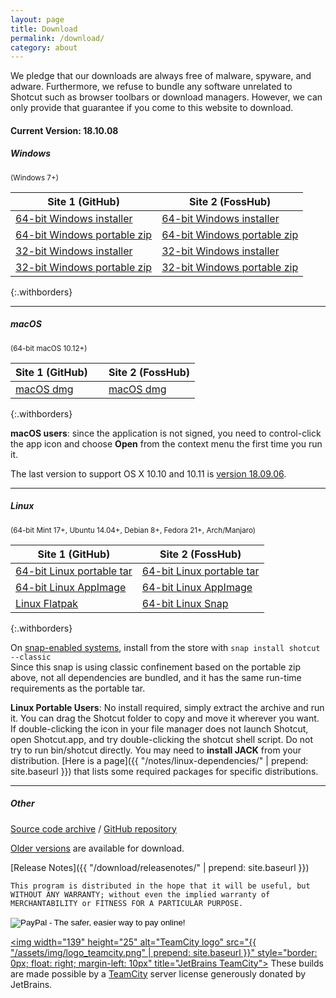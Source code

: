 ```yaml
---
layout: page
title: Download
permalink: /download/
category: about
---
```


We pledge that our downloads are always free of
malware, spyware, and adware. Furthermore, we refuse to bundle any software
unrelated to Shotcut such as browser toolbars or download managers.
However, we can only provide that guarantee if you come to this website
to download.

<!-- Shotcut Responsive -->
<ins class="adsbygoogle"
    style="display:block"
    data-ad-client="ca-pub-1305424236533187"
    data-ad-slot="3403753557"
    data-ad-format="auto"></ins>
<script>
(adsbygoogle = window.adsbygoogle || []).push({});
</script>

#### Current Version: 18.10.08

##### Windows
<small>(Windows 7+)</small>

| Site 1 (GitHub)     | Site 2 (FossHub)
|-----------------------|-------------------
| [64-bit Windows installer](https://github.com/mltframework/shotcut/releases/download/v18.10.08/shotcut-win64-181008.exe) | [64-bit Windows installer](https://www.fosshub.com/Shotcut.html?dwl=shotcut-win64-181008.exe)
| [64-bit Windows portable zip](https://github.com/mltframework/shotcut/releases/download/v18.10.08/shotcut-win64-181008.zip) | [64-bit Windows portable zip](https://www.fosshub.com/Shotcut.html?dwl=shotcut-win64-181008.zip)
| [32-bit Windows installer](https://github.com/mltframework/shotcut/releases/download/v18.10.08/shotcut-win32-181008.exe) | [32-bit Windows installer](https://www.fosshub.com/Shotcut.html?dwl=shotcut-win32-181008.exe)
| [32-bit Windows portable zip ](https://github.com/mltframework/shotcut/releases/download/v18.10.08/shotcut-win32-181008.zip) | [32-bit Windows portable zip](https://www.fosshub.com/Shotcut.html?dwl=shotcut-win32-181008.zip)
{:.withborders}

---

##### macOS
<small>(64-bit macOS 10.12+)</small>

| Site 1 (GitHub) &nbsp; &nbsp; | Site 2 (FossHub)
|-----------------------|-----------------------------
| [macOS dmg](https://github.com/mltframework/shotcut/releases/download/v18.10.08/shotcut-macos-x86_64-181008.dmg) | [macOS dmg](https://www.fosshub.com/Shotcut.html?dwl=shotcut-macos-x86_64-181008.dmg)
{:.withborders}

**macOS users**: since the application is not signed, you need to
control-click the app icon and choose **Open** from the context menu the
first time you run it.

The last version to support OS X 10.10 and 10.11 is [version 18.09.06](https://github.com/mltframework/shotcut/releases/download/v18.09.16/shotcut-macos-x86_64-180916.dmg).

---

##### Linux
<small>(64-bit Mint 17+, Ubuntu 14.04+, Debian 8+, Fedora 21+, Arch/Manjaro)</small>

| Site 1 (GitHub)     | Site 2 (FossHub)
|-----------------------|-------------------
| [64-bit Linux portable tar](https://github.com/mltframework/shotcut/releases/download/v18.10.08/shotcut-linux-x86_64-181008.tar.bz2) | [64-bit Linux portable tar](https://www.fosshub.com/Shotcut.html?dwl=shotcut-linux-x86_64-181008.tar.bz2)  
| [64-bit Linux AppImage](https://github.com/mltframework/shotcut/releases/download/v18.10.08/Shotcut-181008.glibc2.14-x86_64.AppImage) | [64-bit Linux AppImage](https://www.fosshub.com/Shotcut.html?dwl=Shotcut-181008.glibc2.14-x86_64.AppImage)
| [Linux Flatpak](https://flathub.org/apps/details/org.shotcut.Shotcut) | [64-bit Linux Snap](https://snapcraft.io/shotcut)
{:.withborders}

On [snap-enabled systems](https://snapcraft.io/docs/core/install), install
from the store with `snap install shotcut --classic`  
Since this snap is using classic confinement based on the portable zip above,
not all dependencies are bundled, and it has the same run-time requirements as
the portable tar.

**Linux Portable Users**: No install required, simply extract the archive and run
it. You can drag the Shotcut folder to copy and move it wherever you
want. If double-clicking the icon in your file manager does not launch
Shotcut, open Shotcut.app, and try double-clicking the shotcut shell
script. Do not try to run bin/shotcut directly. You may need to **install
JACK** from your distribution.
[Here is a page]({{ "/notes/linux-dependencies/" | prepend: site.baseurl }})
that lists some required packages for specific distributions.

---

##### Other

[Source code
archive](https://github.com/mltframework/shotcut/releases/download/v18.10.08/shotcut-src-181008.tar.xz)
/ [GitHub repository](https://github.com/mltframework/shotcut)

[Older versions](https://github.com/mltframework/shotcut/releases/) are
available for download.


[Release Notes]({{ "/download/releasenotes/" | prepend: site.baseurl }})

`This program is distributed in the hope that it will be useful, but
WITHOUT ANY WARRANTY; without even the implied warranty of MERCHANTABILITY
or FITNESS FOR A PARTICULAR PURPOSE.`

<form action="https://www.paypal.com/cgi-bin/webscr" method="post" target="_top">
<input type="hidden" name="cmd" value="_donations">
<input type="hidden" name="business" value="pez4brian@yahoo.com">
<input type="hidden" name="lc" value="US">
<input type="hidden" name="item_name" value="Shotcut">
<input type="hidden" name="no_note" value="0">
<input type="hidden" name="currency_code" value="USD">
<input type="hidden" name="bn" value="PP-DonationsBF:btn_donateCC_LG.gif:NonHostedGuest">
<input type="image" src="https://www.paypalobjects.com/en_US/i/btn/btn_donateCC_LG.gif" border="0" name="submit" alt="PayPal - The safer, easier way to pay online!">
<img alt="" border="0" src="https://www.paypalobjects.com/en_US/i/scr/pixel.gif" width="1" height="1">
</form>


<a href="https://www.jetbrains.com/teamcity/"><img
width="139" height="25" alt="TeamCity logo" src="{{ "/assets/img/logo_teamcity.png" | prepend: site.baseurl }}"
style="border: 0px; float: right; margin-left: 10px" title="JetBrains TeamCity"></a>
These builds are made possible by a <a href="https://www.jetbrains.com/teamcity/">TeamCity</a> server license generously donated by JetBrains.
